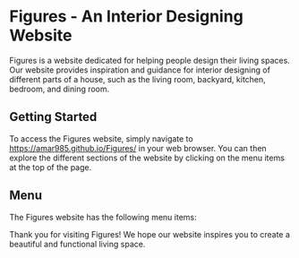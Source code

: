 # Figures - An Interior Designing Website

Figures is a website dedicated for helping people design their living spaces. Our website provides inspiration and guidance for interior designing of different parts of a house, such as the living room, backyard, kitchen, bedroom, and dining room.


## Getting Started
To access the Figures website, simply navigate to https://amar985.github.io/Figures/ in your web browser. You can then explore the different sections of the website by clicking on the menu items at the top of the page.

## Menu
The Figures website has the following menu items:




Thank you for visiting Figures! We hope our website inspires you to create a beautiful and functional living space.
